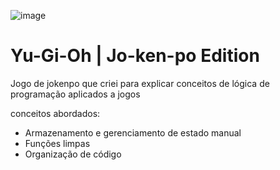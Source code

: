 


![image](https://github.com/Samngueds/Yu-Gi-Oh-com-JavaScript-e-CSS/assets/125109662/bac92572-98cc-4ef6-98d6-2017d340ba07)



# Yu-Gi-Oh | Jo-ken-po Edition

Jogo de jokenpo que criei para explicar conceitos de lógica de programação aplicados a jogos

conceitos abordados:

- Armazenamento e gerenciamento de estado manual
- Funções limpas
- Organização de código
